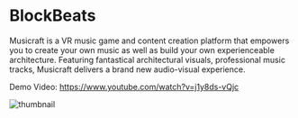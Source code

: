 # BlockBeats

Musicraft is a VR music game and content creation platform that empowers you to create your own music as well as build your own experienceable architecture. Featuring fantastical architectural visuals, professional music tracks, Musicraft delivers a brand new audio-visual experience.

Demo Video: https://www.youtube.com/watch?v=j1y8ds-vQjc

![thumbnail](https://github.com/user-attachments/assets/92ca7bd6-4dcd-4a11-951b-cc06d38a7e2a)